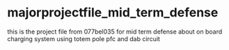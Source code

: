 # majorprojectfile_mid_term_defense
this is the project file from 077bel035 for mid term defense about on board charging system using totem pole pfc and dab circuit
